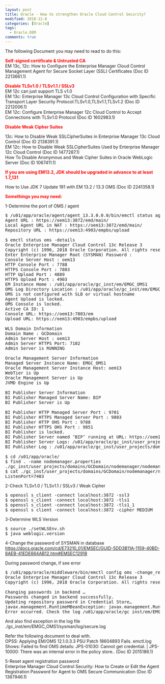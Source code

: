 ```yaml
---
layout: post
title: Oracle - How to strengthen Oracle Cloud Control Security?
modified: 2018-12-8
categories: [Oracle]
tags: 
  - Oracle.OEM
comments: true
---
```


The following Document you may need to read to do this:

<span style="color:#ff0000;"><strong>Self-signed certificate & Untrusted CA
</strong></span><br/>
EM 13c, 12c: How to Configure the Enterprise Manager Cloud Control Management Agent for Secure Socket Layer (SSL) Certificates (Doc ID 2213661.1)

<span style="color:#ff0000;"><strong>Disable TLSv1.0 / TLSv1.1 / SSLv3
</strong></span><br/>
EM 12c can just support TLS v1.0<br/>
EM 13c: Enterprise Manager 13c Cloud Control Configuration with Specific Transport Layer Security Protocol:TLSv1.0,TLSv1.1,TLSv1.2 (Doc ID 2212006.1)<br/>
EM 12c: Configure Enterprise Manager 12c Cloud Control to Accept Connections with TLSv1.0 Protocol (Doc ID 1602983.1)

<span style="color:#ff0000;"><strong>Disable Weak Cipher Suites</strong></span><br/>

13c: How to Disable Weak SSLCipherSuites in Enterprise Manager 13c Cloud Control (Doc ID 2138391.1)<br/>
EM 12c: How to Disable Weak SSLCipherSuites Used by Enterprise Manager 12c Cloud Control (Doc ID 1477287.1)<br/>
How To Disable Anonymous and Weak Cipher Suites in Oracle WebLogic Server (Doc ID 1067411.1)

<span style="color:#ff0000;"><strong>If you are using EM13.2, JDK should be upgraded in advance to at least 1.7_131</strong></span><br/>

How to Use JDK 7 Update 191 with EM 13.2 / 13.3 OMS (Doc ID 2241358.1)

<span style="color:#ff0000;"><strong>Somethings you may need:</strong></span><br/>

1-Determine the port of OMS / agent
<pre class="prettyprint lang-sh linenums=1 ">
$ /u01/app/oracle/agent/agent_13.3.0.0.0/bin/emctl status agent|grep URL
Agent URL : https://oem13:3872/emd/main/
Local Agent URL in NAT : https://oem13:3872/emd/main/
Repository URL : https://oem13:4903/empbs/upload

$ emctl status oms -details
Oracle Enterprise Manager Cloud Control 13c Release 3
Copyright (c) 1996, 2018 Oracle Corporation. All rights reserved.
Enter Enterprise Manager Root (SYSMAN) Password :
Console Server Host : oem13
HTTP Console Port : 7788
HTTPS Console Port : 7803
HTTP Upload Port : 4889
HTTPS Upload Port : 4903
EM Instance Home : /u01/app/oracle/gc_inst/em/EMGC_OMS1
OMS Log Directory Location : /u01/app/oracle/gc_inst/em/EMGC_OMS1/sysman/log
OMS is not configured with SLB or virtual hostname
Agent Upload is locked.
OMS Console is locked.
Active CA ID: 1
Console URL: https://oem13:7803/em
Upload URL: https://oem13:4903/empbs/upload

WLS Domain Information
Domain Name : GCDomain
Admin Server Host : oem13
Admin Server HTTPS Port: 7102
Admin Server is RUNNING

Oracle Management Server Information
Managed Server Instance Name: EMGC_OMS1
Oracle Management Server Instance Host: oem13
WebTier is Up
Oracle Management Server is Up
JVMD Engine is Up

BI Publisher Server Information
BI Publisher Managed Server Name: BIP
BI Publisher Server is Up

BI Publisher HTTP Managed Server Port : 9701
BI Publisher HTTPS Managed Server Port : 9803
BI Publisher HTTP OHS Port : 9788
BI Publisher HTTPS OHS Port : 9851
BI Publisher is locked.
BI Publisher Server named ‘BIP’ running at URL: https://oem13:9851/xmlpserver/servlet/home
BI Publisher Server Logs: /u01/app/oracle/gc_inst/user_projects/domains/GCDomain/servers/BIP/logs/
BI Publisher Log : /u01/app/oracle/gc_inst/user_projects/domains/GCDomain/servers/BIP/logs/bipublisher/bipublisher.log

$ cd /u01/app/oracle/
$ find . -name nodemanager.properties
./gc_inst/user_projects/domains/GCDomain/nodemanager/nodemanager.properties
$ cat ./gc_inst/user_projects/domains/GCDomain/nodemanager/nodemanager.properties|grep ListenPort
ListenPort=7403
</pre>

2-Check TLSv1.0 / TLSv1.1 / SSLv3 / Weak Cipher
<pre class="prettyprint lang-sh linenums=1 ">
$ openssl s_client -connect localhost:3872 -ssl3
$ openssl s_client -connect localhost:3872 -tls1
$ openssl s_client -connect localhost:3872 -tls1_1
$ openssl s_client -connect localhost:3872 -cipher MEDIUM
</pre>

3-Determine WLS Version
<pre class="prettyprint lang-sh linenums=1 ">
$ source ./setWLSEnv.sh
$ java weblogic.version
</pre>

4-Change the password of SYSMAN in database<br/>
https://docs.oracle.com/cd/E73210_01/EMSEC/GUID-5DD3B11A-1159-40BD-8AEB-41EDE664AB12.htm#EMSEC12918

During password change, if see error
<pre class="prettyprint lang-sh linenums=1 ">
$ /u01/app/oracle/middleware/bin/emctl config oms -change_repos_pwd -use_sys_pwd -sys_pwd oracle -new_pwd Oracle$123
Oracle Enterprise Manager Cloud Control 13c Release 3
Copyright (c) 1996, 2018 Oracle Corporation. All rights reserved.

Changing passwords in backend …
Passwords changed in backend successfully.
Updating repository password in Credential Store…
javax.management.RuntimeMBeanException: javax.management.RuntimeMBeanException
Error occurred. Check the log /u01/app/oracle/gc_inst/em/EMGC_OMS1/sysman/log/secure.log
</pre>

And also find exception in the log file<br/>
./gc_inst/em/EMGC_OMS1/sysman/log/secure.log

Refer the following document to deal with.<br/>
OPSS: Applying EM/OMS 12.1.0.3.3 PSU Patch 18604893 Fails. emctl.log Shows: Failed to find OMS details: JPS-01030: Cannot get credential. | JPS-10000: There was an internal error in the policy store.. (Doc ID 2015186.1)

5-Reset agent registration password<br/>
Enterprise Manager Cloud Control Security: How to Create or Edit the Agent Registration Password for Agent to OMS Secure Communication (Doc ID 1367946.1)